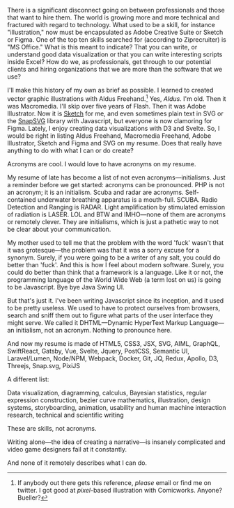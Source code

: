 There is a significant disconnect going on between professionals and those that want to hire them. The world is growing more and more technical and fractured with regard to technology. What used to be a skill, for instance "illustration," now must be encapsulated as Adobe Creative Suite or Sketch or Figma. One of the top ten skills searched for (according to Ziprecruiter) is "MS Office." What is this meant to indicate? That you can write, or understand good data visualization or that you can write interesting scripts inside Excel? How do we, as professionals, get through to our potential clients and hiring organizations that we are more than the software that we use?

I'll make this history of my own as brief as possible. I learned to created vector graphic illustrations with Aldus Freehand.[^1] Yes, *Aldus*. I'm old. Then it was Macromedia. I'll skip over five years of Flash. Then it was Adobe Illustrator. Now it is [Sketch](https://www.sketch.com/apps/) for me, and even sometimes plain text in SVG or the [SnapSVG](http://snapsvg.io) library with Javascript, but everyone is now clamoring for Figma. Lately, I enjoy creating data visualizations with D3 and Svelte. So, I would be right in listing Aldus Freehand, Macromedia Freehand, Adobe Illustrator, Sketch and Figma and SVG on my resume. Does that really have anything to do with what I can or do create?

Acronyms are cool. I would love to have acronyms on my resume.

My resume of late has become a list of not even acronyms—initialisms. Just a reminder before we get started: acronyms can be pronounced. PHP is not an acronym; it is an initialism. Scuba and radar are acronyms. Self-contained underwater breathing apparatus is a mouth-full. SCUBA. Radio Detection and Ranging is RADAR. Light amplification by stimulated emission of radiation is LASER. LOL and BTW and IMHO—none of them are acronyms or remotely clever. They are initialisms, which is just a pathetic way to not be clear about your communication.

My mother used to tell me that the problem with the word 'fuck' wasn't that it was grotesque—the problem was that it was a sorry excuse for a synonym. Surely, if you were going to be a writer of any salt, you could do better than 'fuck'. And this is how I feel about modern software. Surely, you could do better than think that a framework is a language. Like it or not, the programming language of the World Wide Web (a term lost on us) is going to be Javascript. Bye bye Java Swing UI.

But that's just it. I've been writing Javascript since its inception, and it used to be pretty useless. We used to have to protect ourselves from browsers, search and sniff them out to figure what parts of the user interface they might serve. We called it DHTML—Dynamic HyperText Markup Language—an initialism, not an acronym. Nothing to pronounce here.

And now my resume is made of HTML5, CSS3, JSX, SVG, AIML, GraphQL, SwiftReact, Gatsby, Vue, Svelte, Jquery, PostCSS, Semantic UI, Laravel/Lumen, Node/NPM, Webpack, Docker, Git, JQ, Redux, Apollo, D3, Threejs, Snap.svg, PixiJS

A different list:

Data visualization, diagramming, calculus, Bayesian statistics, regular expression construction, bezier curve mathematics, illustration, design systems, storyboarding, animation, usability and human machine interaction research, technical and scientific writing

These are skills, not acronyms.

Writing alone—the idea of creating a narrative—is insanely complicated and video game designers fail at it constantly.

[^1]: If anybody out there gets this reference, *please* email or find me on twitter. I got good at *pixel*-based illustration with Comicworks. Anyone? Bueller?

And none of it remotely describes what I can do.
